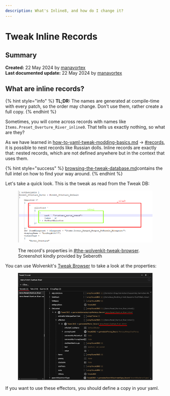 ```yaml
---
description: What's Inline8, and how do I change it?
---
```


# Tweak Inline Records

## Summary

**Created:** 22 May 2024 by [manavortex](https://app.gitbook.com/u/NfZBoxGegfUqB33J9HXuCs6PVaC3 "mention")\
**Last documented update:** 22 May 2024 by [manavortex](https://app.gitbook.com/u/NfZBoxGegfUqB33J9HXuCs6PVaC3 "mention")

## What are inline records?

{% hint style="info" %}
**TL;DR:** The names are generated at compile-time with every patch, so the order may change. Don't use them, rather create a full copy.
{% endhint %}

Sometimes, you will come across records with names like `Items.Preset_Overture_River_inline0`. That tells us exactly nothing, so what are they?

As we have learned in [how-to-yaml-tweak-modding-basics.md](../modding-guides/tweakxl-changing-game-records/how-to-yaml-tweak-modding-basics.md "mention") -> [#records](../modding-guides/tweakxl-changing-game-records/how-to-yaml-tweak-modding-basics.md#records "mention"), it is possible to nest records like Russian dolls. Inline records are exactly that: nested records, which are not defined anywhere but in the context that uses them.

{% hint style="success" %}
[browsing-the-tweak-database.md](tweaks/browsing-the-tweak-database.md "mention")contains the full intel on how to find your way around.&#x20;
{% endhint %}

Let's take a quick look. This is the tweak as read from the Tweak DB:

<figure><img src="../../.gitbook/assets/overture_river_inline.png" alt=""><figcaption><p>The record's properties in <a data-mention href="tweaks/browsing-the-tweak-database.md#the-wolvenkit-tweak-browser">#the-wolvenkit-tweak-browser</a>. Screenshot kindly provided by Seberoth</p></figcaption></figure>

You can use Wolvenkit's [Tweak Browser](https://app.gitbook.com/s/-MP\_ozZVx2gRZUPXkd4r/wolvenkit-app/editor/tweak-browser "mention") to take a look at the properties:

<figure><img src="../../.gitbook/assets/overture_river_inline_tweakbrowser.png" alt=""><figcaption></figcaption></figure>

If you want to use these effectors, you should define a copy in your yaml.

